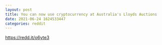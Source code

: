 ```yaml
--- 
layout: post 
title: You can now use cryptocurrency at Australia's Lloyds Auctions 
date: 2021-06-24 1624533447 
categories: reddit 
--- 
```

https://redd.it/o6yte3